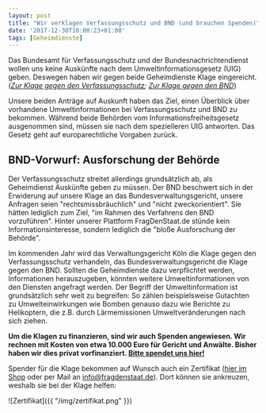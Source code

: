 ```yaml
---
layout: post
title: "Wir verklagen Verfassungsschutz und BND (und brauchen Spenden)"
date: '2017-12-30T10:00:23+01:00'
tags: [Geheimdienste]
---
```


Das Bundesamt für Verfassungsschutz und der Bundesnachrichtendienst wollen uns keine Auskünfte nach dem Umweltinformationsgesetz (UIG) geben. Deswegen haben wir gegen beide Geheimdienste Klage eingereicht. (*[Zur Klage gegen den Verfassungsschutz](https://fragdenstaat.de/anfrage/uig-anfrage-verzeichnis-verfugbarer-umweltinformationen-1/#nachricht-80423); [Zur Klage gegen den BND](https://fragdenstaat.de/anfrage/uig-anfrage-dokumente-zum-umweltschutz/#nachricht-80422)*)

Unsere beiden Anträge auf Auskunft haben das Ziel, einen Überblick über vorhandene Umweltinformationen bei Verfassungsschutz und BND zu bekommen. Während beide Behörden vom Informationsfreiheitsgesetz ausgenommen sind, müssen sie nach dem spezielleren UIG antworten. Das Gesetz geht auf europarechtliche Vorgaben zurück.

## BND-Vorwurf: Ausforschung der Behörde

Der Verfassungsschutz streitet allerdings grundsätzlich ab, als Geheimdienst Auskünfte geben zu müssen. Der BND beschwert sich in der Erwiderung auf unsere Klage an das Bundesverwaltungsgericht, unsere Anfragen seien "rechtsmissbräuchlich" und "nicht zweckorientiert". Sie hätten lediglich zum Ziel, "im Rahmen des Verfahrens den BND vorzuführen". Hinter unserer Plattform FragDenStaat.de stünde kein Informationsinteresse, sondern lediglich die "bloße Ausforschung der Behörde".

Im kommenden Jahr wird das Verwaltungsgericht Köln die Klage gegen den Verfassungsschutz verhandeln, das Bundesverwaltungsgericht die Klage gegen den BND. Sollten die Geheimdienste dazu verpflichtet werden, Informationen herauszugeben, könnten weitere Umweltinformationen von den Diensten angefragt werden. Der Begriff der Umweltinformation ist grundsätzlich sehr weit zu begreifen: So zählen beispielsweise Gutachten zu Umwelteinwirkungen wie Bomben genauso dazu wie Berichte zu Helikoptern, die z.B. durch Lärmemissionen Umweltveränderungen nach sich ziehen.

**Um die Klagen zu finanzieren, sind wir auch Spenden angewiesen. Wir rechnen mit Kosten von etwa 10.000 Euro für Gericht und Anwälte. Bisher haben wir dies privat vorfinanziert. [Bitte spendet uns hier!](https://fragdenstaat.de/hilfe/spenden/)**

Spender für die Klage bekommen auf Wunsch auch ein Zertifikat ([hier im Shop](http://shop.fragdenstaat.de/) oder per Mail an info@fragdenstaat.de). Dort können sie ankreuzen, weshalb sie bei der Klage helfen:

![Zertifikat]({{ "/img/zertifikat.png" }})
